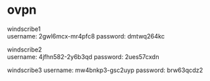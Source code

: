 # ovpn
windscribe1  
username: 2gwl6mcx-mr4pfc8
password: dmtwq264kc

windscribe2  
username: 4jfhn582-2y6b3qd
password: 2ues57cxdn

windscribe3
username: mw4bnkp3-gsc2uyp
password: brw63qcdz2
